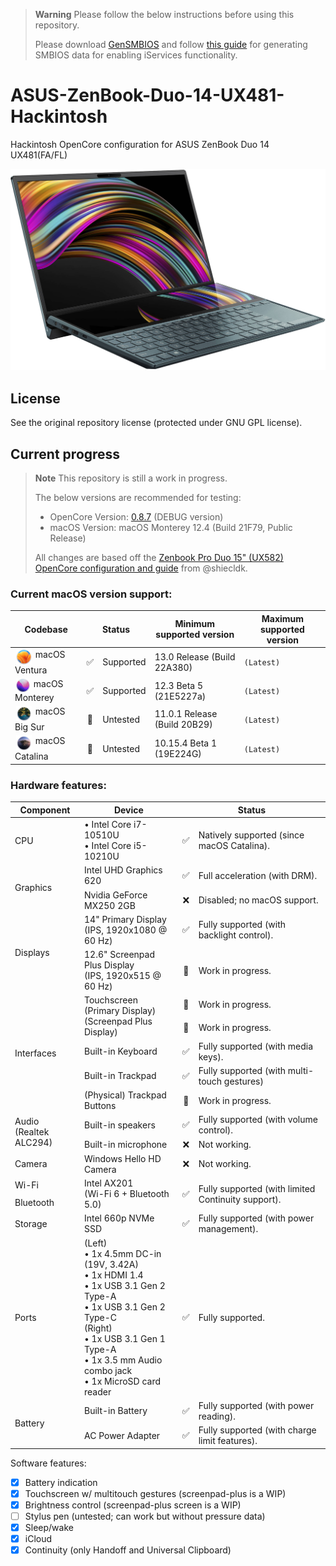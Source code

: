 > **Warning** Please follow the below instructions before using this repository.
> 
> Please download [GenSMBIOS](https://github.com/corpnewt/GenSMBIOS) and follow [this guide](https://dortania.github.io/OpenCore-Post-Install/universal/iservices.html#using-gensmbios) for generating SMBIOS data for enabling iServices functionality.

# ASUS-ZenBook-Duo-14-UX481-Hackintosh
Hackintosh OpenCore configuration for ASUS ZenBook Duo 14 UX481(FA/FL)

<p>
  <img
    src="https://raw.githubusercontent.com/Qonfused/ASUS-ZenBook-Duo-14-UX481-Hackintosh/main/assets/UX481FL.png"
    alt="UX481FL"
    class="center"
  >
</p>


## License
See the original repository license (protected under GNU GPL license).


## Current progress

> **Note**
> This repository is still a work in progress.
>
> The below versions are recommended for testing:
> * OpenCore Version: [0.8.7](https://github.com/acidanthera/OpenCorePkg/releases/tag/0.8.7) (DEBUG version)
> * macOS Version: macOS Monterey 12.4 (Build 21F79, Public Release)
>
> All changes are based off the [Zenbook Pro Duo 15" (UX582) OpenCore configuration and guide](https://github.com/shiecldk/ASUS-ZenBook-Pro-Duo-15-OLED-UX582-Hackintosh) from @shiecldk.


### Current macOS version support:
<table>
  <thead>
    <tr>
      <th>Codebase</th>
      <th colspan=2>Status</th>
      <th>Minimum supported version</th>
      <th>Maximum supported version</th>
    </tr>
  </thead>
  <tbody>
  <!-- macOS 13 -->
    <tr>
      <td>
        <img
          src="https://raw.githubusercontent.com/Qonfused/ASUS-ZenBook-Duo-14-UX481-Hackintosh/main/assets/ventura.png"
          width=25
          hspace=2
          align="top"
        />
        macOS Ventura
      </td>
      <td style="text-align: center;">✅</td>
      <td>Supported</td>
      <td>13.0 Release (Build 22A380)</td>
      <td><code>(Latest)</code></td>
    </tr>
  <!-- macOS 12 -->
    <tr>
      <td>
        <img
          src="https://raw.githubusercontent.com/Qonfused/ASUS-ZenBook-Duo-14-UX481-Hackintosh/main/assets/monterey.png"
          width=22
          hspace=2
          align="top"
        />
        macOS Monterey
      </td>
      <td style="text-align: center;">✅</td>
      <td>Supported</td>
      <td>12.3 Beta 5 (21E5227a)</td>
      <td><code>(Latest)</code></td>
    </tr>
  <!-- macOS 11 -->
    <tr>
      <td>
        <img
          src="https://raw.githubusercontent.com/Qonfused/ASUS-ZenBook-Duo-14-UX481-Hackintosh/main/assets/bigsur.png"
          width=25
          hspace=2
          align="top"
        />
        macOS Big Sur
      </td>
      <td style="text-align: center;">🚧</td>
      <td>Untested</td>
      <td>11.0.1 Release (Build 20B29)</td>
      <td><code>(Latest)</code></td>
    </tr>
<!-- macOS 11 -->
    <tr>
      <td>
        <img
          src="https://raw.githubusercontent.com/Qonfused/ASUS-ZenBook-Duo-14-UX481-Hackintosh/main/assets/catalina.png"
          width=25
          hspace=2
          align="top"
        />
        macOS Catalina
      </td>
      <td style="text-align: center;">🚧</td>
      <td>Untested</td>
      <td>10.15.4 Beta 1 (19E224G)</td>
      <td><code>(Latest)</code></td>
    </tr>
</table>

### Hardware features:
<table>
  <thead>
    <tr>
      <th>Component</th>
      <th>Device</th>
      <th colspan=2>Status</th>
    </tr>
  </thead>
  <tbody>
  <!-- Processor -->
    <tr>
      <td>CPU</td>
      <td>• Intel Core i7-10510U<br>• Intel Core i5-10210U</td>
      <td style="text-align: center;">✅</td>
      <td>Natively supported (since macOS Catalina).</td>
    </tr>
  <!-- Graphics -->
    <tr>
      <td rowspan=2>Graphics</td>
      <td>Intel UHD Graphics 620</td>
      <td style="text-align: center;">✅</td>
      <td>Full acceleration (with DRM).</td>
    </tr>
    <tr>
      <td>Nvidia GeForce MX250 2GB</td>
      <td style="text-align: center;">❌</td>
      <td>Disabled; no macOS support.</td>
    </tr>
  <!-- Displays -->
    <tr>
      <td rowspan=2>Displays</td>
      <td>14" Primary Display<br>(IPS, 1920x1080 @ 60 Hz)</td>
      <td style="text-align: center;">✅</td>
      <td>Fully supported (with backlight control).</td>
    </tr>
    <tr>
      <td>12.6" Screenpad Plus Display<br>(IPS, 1920x515 @ 60 Hz)</td>
      <td style="text-align: center;">🚧</td>
      <td>Work in progress.</td>
    </tr>
  <!-- Interfaces -->
    <tr>
      <td rowspan=5>Interfaces</td>
      <td rowspan=2>Touchscreen<br>(Primary Display)<br>(Screenpad Plus Display)</td>
      <td style="text-align: center;">🚧</td>
      <td>Work in progress.</td>
    </tr>
    <tr>
      <td style="text-align: center;">🚧</td>
      <td>Work in progress.</td>
    </tr>
    <tr>
      <td>Built-in Keyboard</td>
      <td style="text-align: center;">✅</td>
      <td>Fully supported (with media keys).</td>
    </tr>
    <tr>
      <td>Built-in Trackpad</td>
      <td style="text-align: center;">✅</td>
      <td>Fully supported (with multi-touch gestures)</td>
    </tr>
    <tr>
      <td>(Physical) Trackpad Buttons</td>
      <td style="text-align: center;">🚧</td>
      <td>Work in progress.</td>
    </tr>
  <!-- Audio -->
    <tr>
      <td rowspan=2>Audio<br>(Realtek ALC294)</td>
      <td>Built-in speakers</td>
      <td style="text-align: center;">✅</td>
      <td>Fully supported (with volume control).</td>
    </tr>
    <tr>
      <td>Built-in microphone</td>
      <td style="text-align: center;">❌</td>
      <td>Not working.</td>
    </tr>
  <!-- Camera -->
    <tr>
      <td>Camera</td>
      <td>Windows Hello HD Camera</td>
      <td style="text-align: center;">❌</td>
      <td>Not working.</td>
    </tr>
  <!-- Wi-Fi + Bluetooth -->
    <tr>
      <td>Wi-Fi</td>
      <td rowspan=2>Intel AX201<br>(Wi-Fi 6 + Bluetooth 5.0)</td>
      <td rowspan=2 style="text-align: center;">✅</td>
      <td rowspan=2>Fully supported (with limited Continuity support).</td>
    </tr>
    <tr>
      <td>Bluetooth</td>
    </tr>
  <!-- Storage -->
    <tr>
      <td>Storage</td>
      <td>Intel 660p NVMe SSD</td>
      <td style="text-align: center;">✅</td>
      <td>Fully supported (with power management).</td>
    </tr>
  <!-- Ports -->
    <tr>
      <td>Ports</td>
      <td>(Left)<br>• 1x 4.5mm DC-in (19V, 3.42A)<br>• 1x HDMI 1.4<br>• 1x USB 3.1 Gen 2 Type-A<br>• 1x USB 3.1 Gen 2 Type-C<br>(Right)<br>• 1x USB 3.1 Gen 1 Type-A<br>• 1x 3.5 mm Audio combo jack<br>• 1x MicroSD card reader</td>
      <td style="text-align: center;">✅</td>
      <td>Fully supported.</td>
    </tr>
  <!-- Battery and Power -->
    <tr>
      <td rowspan=2>Battery</td>
      <td>Built-in Battery</td>
      <td style="text-align: center;">✅</td>
      <td>Fully supported (with power reading).</td>
    </tr>
    <tr>
      <td>AC Power Adapter</td>
      <td style="text-align: center;">✅</td>
      <td>Fully supported (with charge limit features).</td>
    </tr>
  </tbody>
</table>

Software features:
- [x] Battery indication
- [x] Touchscreen w/ multitouch gestures (screenpad-plus is a WIP)
- [x] Brightness control (screenpad-plus screen is a WIP)
- [ ] Stylus pen (untested; can work but without pressure data)
- [x] Sleep/wake
- [x] iCloud
- [x] Continuity (only Handoff and Universal Clipboard)
